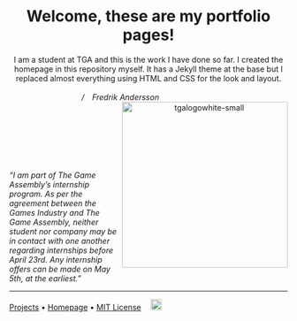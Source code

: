 <header>
  
# Welcome, these are my portfolio pages!
I am a student at TGA and this is the work I have done so far. I created the homepage in this repository myself. It has a Jekyll theme at the base but I replaced almost everything using HTML and CSS for the look and layout.
<br/>
<br/>&emsp;_/&emsp;Fredrik Andersson_ &emsp;&emsp;&emsp;&emsp;&emsp;&emsp;&emsp;&emsp;
<a href="https://thegameassembly.com"><img src=https://thegameassembly.com/wp-content/uploads/2023/01/tgalogowhite-small.svg alt=tgalogowhite-small width=300 align=right></a>
</header>

<br/><br/><br/><br/>
_“I am part of The Game Assembly’s internship program. As per the agreement between the Games Industry and The Game Assembly, neither student nor company may be in contact with one another regarding internships before April 23rd.
Any internship offers can be made on May 5th, at the earliest.”_

<footer>

---

[Projects](https://captainmeehan.github.io/studious-funicular/projects.html)  &bull; [Homepage](https://captainmeehan.github.io/studious-funicular/) &bull; [MIT License](https://gh.io/mit)&emsp;
<a href="https://www.linkedin.com/in/fredrik-anderson-8491a32b5/"><img src=https://upload.wikimedia.org/wikipedia/commons/thumb/8/81/LinkedIn_icon.svg/1200px-LinkedIn_icon.svg.png alt=tgalogowhite-small width=20 ></a> <br/><br/>

</footer>
